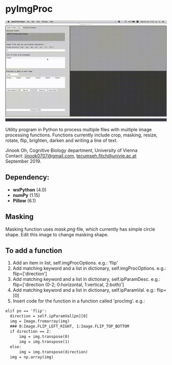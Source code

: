 # pyImgProc

![pyImgProcDemo](demo.gif)

Utility program in Python to process multiple files with multiple image processing functions.
Functions currently include crop, masking, resize, rotate, flip, brighten, darken and writing a line of text.

Jinook Oh, Cognitive Biology department, University of Vienna<br>
Contact: jinook0707@gmail.com, tecumseh.fitch@univie.ac.at<br>
September 2019.

## Dependency:
- **wxPython** (4.0)
- **numPy** (1.15)
- **Pillow** (6.1)

## Masking
Masking function uses *mask.png* file, which currently has simple circle shape.
Edit this image to change masking shape.

## To add a function
1) Add an item in list, self.imgProcOptions.
  e.g.: 'flip'
2) Add matching keyword and a list in dictionary, self.imgProcOptions.
  e.g.: flip=['direction']
3) Add matching keyword and a list in dictionary, self.ipParamDesc.
  e.g.: flip=['direction (0-2; 0:horizontal, 1:vertical, 2:both)']
4) Add matching keyword and a list in dictionary, self.ipParamVal.
  e.g.: flip=[0]
5) Insert code for the function in a function called 'procImg'.
  e.g.:
  ```
  elif pn == 'flip':
    direction = self.ipParamVal[pn][0]
    img = Image.fromarray(img)
    ### 0:Image.FLIP_LEFT_RIGHT, 1:Image.FLIP_TOP_BOTTOM
    if direction == 2:
        img = img.transpose(0)
        img = img.transpose(1)
    else:
        img = img.transpose(direction)
    img = np.array(img)
  ```

